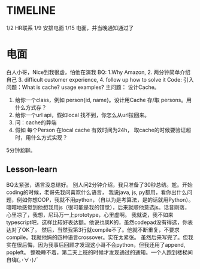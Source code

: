 # TIMELINE
1/2 HR联系
1/9 安排电面
1/15 电面，并当晚通知通过了

# 电面
白人小哥，Nice到我很虚，怕他在演我
BQ: 1.Why Amazon, 2. 两分钟简单介绍自己 3. difficult customer experience, 4. follow up how to solve it
Code:
引入问题：What is cache? usage examples?
主问题： 设计Cache。 
1. 给你一个class，例如 person{id, name}。设计用Cache 存/取 persons。用什么方式存？
2. 给你一个url api，假如local 找不到，你怎么从url拉回来。
3. 问：cache的弊端
4. 假如 每个Person 在local cache 有效时间为24h， 取cache的时候要验证超时，用什么方式实现？

5分钟尬聊。

## Lesson-learn 
BQ太紧张，语言没总结好。 别人问2分钟介绍，我只准备了30秒总结。尬。开始coding的时候，老哥先我问喜欢什么语言，
我说java, js, py都用，看你出什么问题，例如你想OOP，我就不用python，（自以为是考算法，是的话就用Python）。
暗暗地感觉到他想我用js（很可能是我的错觉），后来就顺他意选js。话音刚落，心里凉了，我想，尼玛万一上prototype，心里虚啊。
我就说，我不如来typescript吧，这样比较好表达额。他说也奥K的，虽然codepad没有得选，你表达对了OK了。
然后，当然我第3行就compile不了。他就不断重复，不要求compile。我就他妈的四种语言crossover。实在太紧张。
虽然后来写完了。但我实在很后悔，因为我事后回顾才发现这小哥不会python，但我还用了append, popleft。
整晚睡不着，第二天上班的时候才发现通过的通知。一个人跑到楼梯间自嗨(｡･∀･)ﾉﾞ
